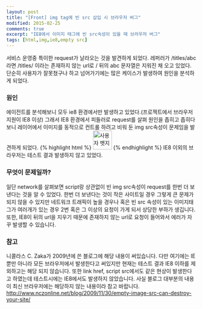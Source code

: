 ```yaml
---
layout: post
title: "[Front] img tag에 빈 src 삽입 시 브라우저 버그"
modified: 2015-02-25
comments: true
excerpt: "IE8에서 이미지 태그에 빈 src속성이 있을 때 브라우저 버그"
tags: [html,img,ie8,empty src]
---
```


서비스 운영중 특이한 request가 날라오는 것을 발견하게 되었다. 레퍼러가 /titles/abc라면 /titles/ 이라는 존재하지 않는 url로 / 뒤의 abc 문자열은 지워진 채 오고 있었다. 단순히 사용자가 잘못쳤구나 하고 넘어가기에는 많은 케이스가 발생하여 원인을 분석하게 되었다.

### 원인 
에이전트를 분석해보니 모두 ie8 환경에서만 발생하고 있었다.(프로젝트에서 브라우저 지원이 IE8 이상) 그래서 IE8 환경에서 피들러로 request를 살펴 원인을 좁히고 좁히다보니 레이어에서 이미지를 동적으로 컨트롤 하려고 비워 둔 img src속성이 문제임을 발견하게 되었다.
{% highlight html %}
<img src="" alt="사용자 뱃지" width="50px"/>
{% endhighlight %}
IE8 이외의 브라우저는 테스트 결과 발생하지 않고 있었다.

### 무엇이 문제일까? 
일단 network를 살펴보면 script랑 상관없이 빈 img src속성이 request를 한번 더 보낸다는 것을 알 수 있었다. 한번 더 보낸다는 것이 작은 사이트일 경우 그렇게 큰 문제가 되지 않을 수 있지만 네트워크 트래픽이 높을 경우나 혹은 빈 src 속성이 있는 이미지태그가 여러개가 있는 경우 2번 혹은 그 이상의 요청이 가게 되서 상당한 부하가 생깁니다. 또한, IE8이 뒤의 url을 지우기 때문에 존재하지 않는 url로 요청이 들어와서 에러가 자꾸 발생할 수 있습니다. 

### 참고 
니콜라스 C. Zaka가 2009년에 쓴 블로그에 해당 내용이 써있습니다. 다만 여기에는 IE뿐만 아니라 모든 브라우저에서 발생한다고 써있지만 현재는 테스트 결과 IE8 이하를 제외하고는 해당 되지 않습니다. 또한 link href, script src에서도 같은 현상이 발생한다고 하였는데 테스트시에는 IE8에서도 발생하지 않았습니다. 사실 블로그 대부분의 내용이 최신 브라우저에는 해당하지 않는 내용이라 참고 바랍니다. 
http://www.nczonline.net/blog/2009/11/30/empty-image-src-can-destroy-your-site/
